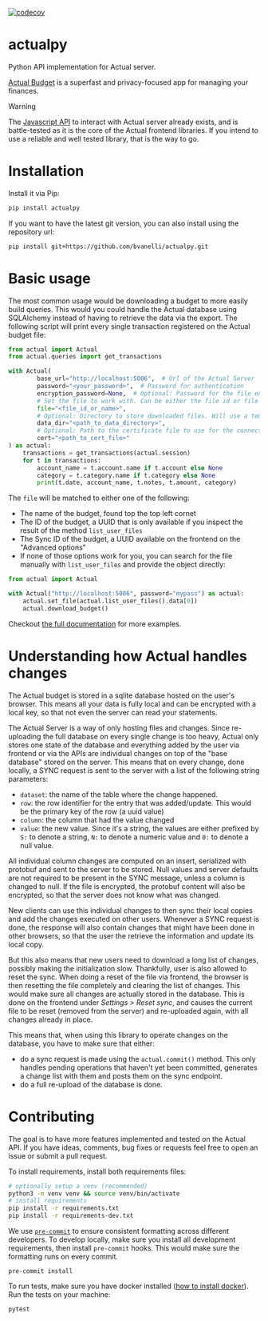 [![codecov](https://codecov.io/github/bvanelli/actualpy/graph/badge.svg?token=N6V05MY70U)](https://codecov.io/github/bvanelli/actualpy)

# actualpy

Python API implementation for Actual server.

[Actual Budget](https://actualbudget.org/) is a superfast and privacy-focused app for managing your finances.

> [!WARNING]
> The [Javascript API](https://actualbudget.org/docs/api/) to interact with Actual server already exists,
> and is battle-tested as it is the core of the Actual frontend libraries. If you intend to use a reliable and well
> tested library, that is the way to go.

# Installation

Install it via Pip:

```bash
pip install actualpy
```

If you want to have the latest git version, you can also install using the repository url:

```bash
pip install git+https://github.com/bvanelli/actualpy.git
```

# Basic usage

The most common usage would be downloading a budget to more easily build queries. This would you could handle the
Actual database using SQLAlchemy instead of having to retrieve the data via the export. The following script will print
every single transaction registered on the Actual budget file:

```python
from actual import Actual
from actual.queries import get_transactions

with Actual(
        base_url="http://localhost:5006",  # Url of the Actual Server
        password="<your_password>",  # Password for authentication
        encryption_password=None,  # Optional: Password for the file encryption. Will not use it if set to None.
        # Set the file to work with. Can be either the file id or file name, if name is unique
        file="<file_id_or_name>",
        # Optional: Directory to store downloaded files. Will use a temporary if not provided
        data_dir="<path_to_data_directory>",
        # Optional: Path to the certificate file to use for the connection, can also be set as False to disable SSL verification
        cert="<path_to_cert_file>"
) as actual:
    transactions = get_transactions(actual.session)
    for t in transactions:
        account_name = t.account.name if t.account else None
        category = t.category.name if t.category else None
        print(t.date, account_name, t.notes, t.amount, category)
```

The `file` will be matched to either one of the following:

- The name of the budget, found top the top left cornet
- The ID of the budget, a UUID that is only available if you inspect the result of the method `list_user_files`
- The Sync ID of the budget, a UUID available on the frontend on the "Advanced options"
- If none of those options work for you, you can search for the file manually with `list_user_files` and provide the
  object directly:

```python
from actual import Actual

with Actual("http://localhost:5006", password="mypass") as actual:
    actual.set_file(actual.list_user_files().data[0])
    actual.download_budget()
```

Checkout [the full documentation](https://actualpy.readthedocs.io) for more examples.

# Understanding how Actual handles changes

The Actual budget is stored in a sqlite database hosted on the user's browser. This means all your data is fully local
and can be encrypted with a local key, so that not even the server can read your statements.

The Actual Server is a way of only hosting files and changes. Since re-uploading the full database on every single
change is too heavy, Actual only stores one state of the database and everything added by the user via frontend
or via the APIs are individual changes on top of the "base database" stored on the server. This means that on every
change, done locally, a SYNC request is sent to the server with a list of the following string parameters:

- `dataset`: the name of the table where the change happened.
- `row`: the row identifier for the entry that was added/update. This would be the primary key of the row (a uuid value)
- `column`: the column that had the value changed
- `value`: the new value. Since it's a string, the values are either prefixed by `S:` to denote a string, `N:` to denote
  a numeric value and `0:` to denote a null value.

All individual column changes are computed on an insert, serialized with protobuf and sent to the server to be stored.
Null values and server defaults are not required to be present in the SYNC message, unless a column is changed to null.
If the file is encrypted, the protobuf content will also be encrypted, so that the server does not know what was
changed.

New clients can use this individual changes to then sync their local copies and add the changes executed on other users.
Whenever a SYNC request is done, the response will also contain changes that might have been done in other browsers, so
that the user the retrieve the information and update its local copy.

But this also means that new users need to download a long list of changes, possibly making the initialization slow.
Thankfully, user is also allowed to reset the sync. When doing a reset of the file via frontend, the browser is then
resetting the file completely and clearing the list of changes. This would make sure all changes are actually stored in
the
database. This is done on the frontend under *Settings > Reset sync*, and causes the current file to be reset (removed
from the server) and re-uploaded again, with all changes already in place.

This means that, when using this library to operate changes on the database, you have to make sure that either:

- do a sync request is made using the `actual.commit()` method. This only handles pending operations that haven't yet
  been committed, generates a change list with them and posts them on the sync endpoint.
- do a full re-upload of the database is done.

# Contributing

The goal is to have more features implemented and tested on the Actual API. If you have ideas, comments, bug fixes or
requests feel free to open an issue or submit a pull request.

To install requirements, install both requirements files:

```bash
# optionally setup a venv (recommended)
python3 -m venv venv && source venv/bin/activate
# install requirements
pip install -r requirements.txt
pip install -r requirements-dev.txt
```

We use [`pre-commit`](https://pre-commit.com/) to ensure consistent formatting across different developers. To develop
locally, make sure you install all development requirements, then install `pre-commit` hooks. This would make sure the
formatting runs on every commit.

```
pre-commit install
```

To run tests, make sure you have docker installed ([how to install docker](https://docs.docker.com/engine/install/)).
Run the tests on your machine:

```bash
pytest
```
